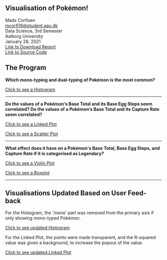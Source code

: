 ## Visualisation of Pokémon!
Mads Corfixen\
mcorfi16@student.aau.dk\
Data Science, 3rd Semester\
Aalborg University\
January 28, 2021\
[Link to Download Report](https://madscorfixen.github.io/Report.pdf) \
[Link to Source Code](https://github.com/MadsCorfixen/MadsCorfixen.github.io)

## The Program

<b>Which mono-typing and dual-typing of Pokémon is the most common?</b>

[Click to see a Histogram](https://madscorfixen.github.io/UsedPlots/TypeHistogram.html)

______________________________

<b>Do the values of a Pokémon's Base Total and its Base Egg Steps seem correlated? Do the values of a Pokémon’s
Base Total and its Capture Rate seem correlated?</b>

[Click to see a Linked Plot](https://madscorfixen.github.io/UsedPlots/LinkedPlot.html)

[Click to see a Scatter Plot](https://madscorfixen.github.io/UsedPlots/CorrelationPlot.html)

______________________________

<b>What effect does it have on a Pokémon's Base Total, Base Egg Steps, and Capture Rate if it is categorised as
Legendary?</b>

[Click to see a Violin Plot](https://madscorfixen.github.io/UsedPlots/ViolinPlotWithPoints.html)

[Click to see a Boxplot](https://madscorfixen.github.io/UsedPlots/BoxPlot.html)

______________________________

## Visualisations Updated Based on User Feed-back

For the Histogram, the '/none' part was removed from the primary axis if only showing mono-typed Pokémon.

[Click to see updated Histogram](https://madscorfixen.github.io/UsedPlots/TypeHistogramUpdated.html)

For the Linked Plot, the points were made transparent, and the R-squared value was given a background,
to increase the popout of the value.

[Click to see updated Linked Plot](https://madscorfixen.github.io/UsedPlots/LinkedPlotUpdated.html)


